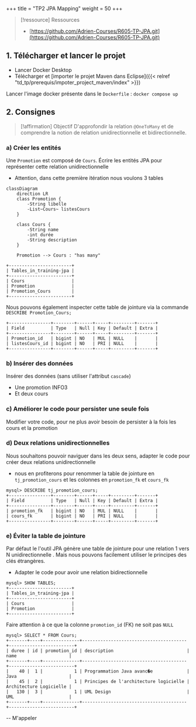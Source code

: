+++
title = "TP2 JPA Mapping"
weight = 50
+++

> [!ressource] Ressources
> - [https://github.com/Adrien-Courses/R605-TP-JPA.git](https://github.com/Adrien-Courses/R605-TP-JPA.git)

## 1. Télécharger et lancer le projet
- Lancer Docker Desktop
- Télécharger et [importer le projet Maven dans Eclipse]({{< relref "td_tp/prerequis/impoter_project_maven/index" >}})

Lancer l'image docker présente dans le `Dockerfile` : `docker compose up`

## 2. Consignes

> [!affirmation] Objectif
> D'approfondir la relation `@OneToMany` et de comprendre la notion de relation unidirectionnelle et bidirectionnelle.


### a) Créer les entités
Une `Promotion` est composé de `Cours`. Écrire les entités JPA pour représenter cette relation unidirectionnelle
- Attention, dans cette première itération nous voulons 3 tables

```mermaid
classDiagram
    direction LR
    class Promotion {
        -String libelle
        -List~Cours~ listesCours
    }

    class Cours {
        -String name
        -int durée
        -String description
    }

    Promotion --> Cours : "has many"
```

```
+------------------------+
| Tables_in_training-jpa |
+------------------------+
| Cours                  |
| Promotion              |
| Promotion_Cours        |
+------------------------+
```

Nous pouvons également inspecter cette table de jointure via la commande `DESCRIBE Promotion_Cours;`
```
+----------------+--------+------+-----+---------+-------+
| Field          | Type   | Null | Key | Default | Extra |
+----------------+--------+------+-----+---------+-------+
| Promotion_id   | bigint | NO   | MUL | NULL    |       |
| listesCours_id | bigint | NO   | PRI | NULL    |       |
+----------------+--------+------+-----+---------+-------+
```

### b) Insérer des données
Insérer des données (sans utiliser l'attribut `cascade`)
- Une promotion INFO3
- Et deux cours

### c) Améliorer le code pour persister une seule fois

Modifier votre code, pour ne plus avoir besoin de persister à la fois les cours et la promotion

### d) Deux relations unidirectionnelles
Nous souhaitons pouvoir naviguer dans les deux sens, adapter le code pour créer deux relations unidirectionnelle 
- nous en profiterons pour renommer la table de jointure en `tj_promotion_cours` et les colonnes en `promotion_fk` et `cours_fk`

<!--
@Entity
public class Promotion {
    ...

    @OneToMany(cascade = CascadeType.ALL)
    @JoinTable(
        name = "tj_promotion_cours", // Nom de la table de jointure
        joinColumns = @JoinColumn(name = "promotion_fk"), // Colonne FK pour Promotion
        inverseJoinColumns = @JoinColumn(name = "cours_fk") // Colonne FK pour Cours
    )
    private List<Cours> listesCours;
}

joinColumns est le owning side, la classe où on rajoute cette annotation ici Promotion
-->

```
mysql> DESCRIBE tj_promotion_cours;
+----------------+--------+------+-----+---------+-------+
| Field          | Type   | Null | Key | Default | Extra |
+----------------+--------+------+-----+---------+-------+
| promotion_fk   | bigint | NO   | MUL | NULL    |       |
| cours_fk       | bigint | NO   | PRI | NULL    |       |
+----------------+--------+------+-----+---------+-------+
```

### e) Éviter la table de jointure
Par défaut le l'outil JPA génère une table de jointure pour une relation 1 vers N unidirectionnelle . Mais nous pouvons facilement utiliser le principes des clés étrangères.
- Adapter le code pour avoir une relation bidirectionnelle 

```
mysql> SHOW TABLES;
+------------------------+
| Tables_in_training-jpa |
+------------------------+
| Cours                  |
| Promotion              |
+------------------------+
```

Faire attention à ce que la colonne `promotion_id` (FK) ne soit pas `NULL`

```
mysql> SELECT * FROM Cours;
+-------+----+--------------+----------------------------------------+-------------------------+
| duree | id | promotion_id | description                            | name                    |
+-------+----+--------------+----------------------------------------+-------------------------+
|    40 |  1 |            1 | Programmation Java avanc�e             | Java                    |
|    45 |  2 |            1 | Principes de l'architecture logicielle | Architecture Logicielle |
|   130 |  3 |            1 | UML Design                             | UML                     |
+-------+----+--------------+----------------------------------------+-------------------------+
```

-- M'appeler